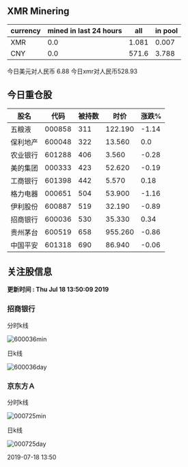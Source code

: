 ## XMR Minering

|currency|mined in last 24 hours|all|in pool|
|---|---|---|---|
|XMR|0.0|1.081|0.007|
|CNY|0.0|571.6|3.788|

今日美元对人民币 6.88	今日xmr对人民币528.93


## 今日重仓股 

|股名|代码|被持数|时价|涨跌%|
|---|---|---|---|---|
|五粮液|000858|311|122.190|-1.14|
|保利地产|600048|322|13.560|0.0|
|农业银行|601288|406|3.560|-0.28|
|美的集团|000333|423|52.620|-0.19|
|工商银行|601398|442|5.570|0.18|
|格力电器|000651|504|53.900|-1.16|
|伊利股份|600887|519|32.190|-0.89|
|招商银行|600036|530|35.330|0.34|
|贵州茅台|600519|658|955.260|-0.86|
|中国平安|601318|690|86.940|-0.06|

## 关注股信息
**更新时间 : Thu Jul 18 13:50:09 2019**
### 招商银行 
分时k线

![600036min](http://image.sinajs.cn/newchart/min/n/sh600036.gif)

日k线

![600036day](http://image.sinajs.cn/newchart/daily/n/sh600036.gif)

### 京东方Ａ 
分时k线

![000725min](http://image.sinajs.cn/newchart/min/n/sz000725.gif)

日k线

![000725day](http://image.sinajs.cn/newchart/daily/n/sz000725.gif)

2019-07-18 13:50